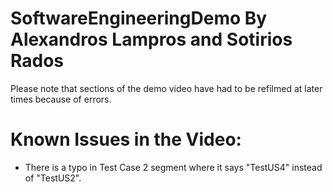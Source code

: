 # SoftwareEngineeringDemo By Alexandros Lampros and Sotirios Rados
Please note that sections of the demo video have had to be refilmed at later times because of errors. 
# Known Issues in the Video:
- There is a typo in Test Case 2 segment where it says "TestUS4" instead of "TestUS2".
